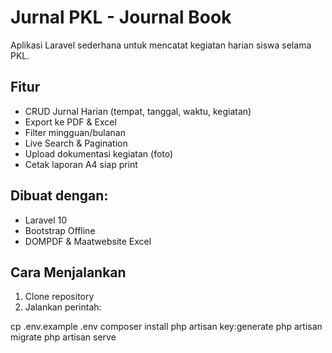 # Jurnal PKL - Journal Book

Aplikasi Laravel sederhana untuk mencatat kegiatan harian siswa selama PKL.

## Fitur
- CRUD Jurnal Harian (tempat, tanggal, waktu, kegiatan)
- Export ke PDF & Excel
- Filter mingguan/bulanan
- Live Search & Pagination
- Upload dokumentasi kegiatan (foto)
- Cetak laporan A4 siap print

## Dibuat dengan:
- Laravel 10
- Bootstrap Offline
- DOMPDF & Maatwebsite Excel

## Cara Menjalankan
1. Clone repository
2. Jalankan perintah:

cp .env.example .env
composer install
php artisan key:generate
php artisan migrate
php artisan serve
